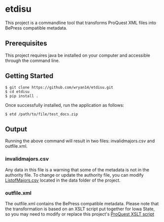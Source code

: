 etdisu
=========

This project is a commandline tool that transforms ProQuest XML files into BePress compatible metadata.

Prerequisites
-------------

This project requires java be installed on your computer and accessible through the command line.


Getting Started
----------------

``` {.sourceCode .console}
$ git clone https://github.com/wryan14/etdisu.git
$ cd etdisu
$ pip install .
```

Once successfully installed, run the application as follows:

```{.sourceCode .console}
$ etd /path/to/file/test_docs.zip
```

Output
-------

Running the above command will result in two files: invalidmajors.csv and outfile.xml.  

### invalidmajors.csv

Any data in this file is a warning that some of the metadata is not in the authority file.  To change or update
the authority file, you can modify [ListofMajors.csv](https://github.com/wryan14/etdisu/blob/master/etdisu/data/ListofMajors.csv) located in the data folder of the project.

### outfile.xml

The outfile.xml contains the BePress compatible metadata.  Please note that the transformation is based on an XSLT script put together for Iowa State, so you may need to modify or replace this project's [ProQuest XSLT script](https://github.com/wryan14/etdisu/blob/master/etdisu/data/proquest_transform.xsl)
